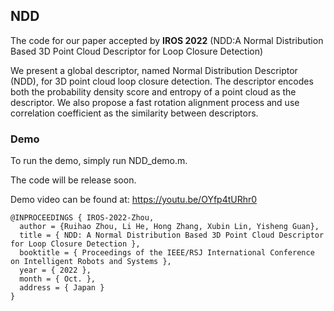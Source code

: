## NDD

The code for our paper accepted by  **IROS 2022** (NDD:A Normal Distribution Based 3D Point Cloud Descriptor for Loop Closure Detection)


We present a global descriptor, named Normal Distribution Descriptor (NDD), for 3D point cloud loop closure detection. The descriptor encodes both the probability density score and entropy of a point cloud as the descriptor. We also propose a fast rotation alignment process and use correlation coefficient as the similarity between descriptors. 

### Demo


To run the demo, simply run NDD_demo.m.

The code will be release soon.

Demo video can be found at: https://youtu.be/OYfp4tURhr0



```
@INPROCEEDINGS { IROS-2022-Zhou,
  author = {Ruihao Zhou, Li He, Hong Zhang, Xubin Lin, Yisheng Guan},
  title = { NDD: A Normal Distribution Based 3D Point Cloud Descriptor for Loop Closure Detection },
  booktitle = { Proceedings of the IEEE/RSJ International Conference on Intelligent Robots and Systems },
  year = { 2022 },
  month = { Oct. },
  address = { Japan }
}
```

